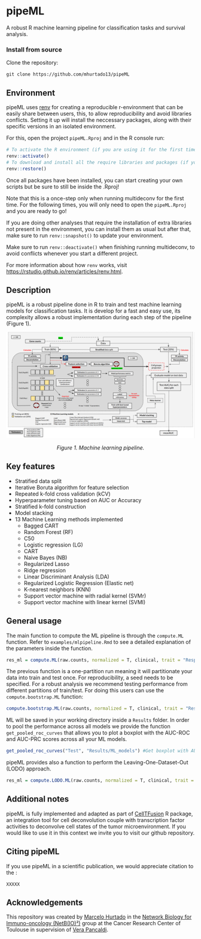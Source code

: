 # pipeML
A robust R machine learning pipeline for classification tasks and survival analysis.

### Install from source
Clone the repository:
```
git clone https://github.com/mhurtado13/pipeML
```

## Environment

pipeML uses [renv](https://rstudio.github.io/renv/index.html) for creating a reproducible r-environment that can be easily share between users, this, to allow reproducibility and avoid libraries conflicts. Setting it up will install the neccessary packages, along with their specific versions in an isolated environment. 

For this, open the project `pipeML.Rproj` and in the R console run:

```r
# To activate the R environment (if you are using it for the first time)
renv::activate()
# To download and install all the require libraries and packages (if you are using it for the first time)
renv::restore() 
```

Once all packages have been installed, you can start creating your own scripts but be sure to still be inside the .Rproj!

Note that this is a once-step only when running multideconv for the first time. For the following times, you will only need to open the `pipeML.Rproj` and you are ready to go!

If you are doing other analyses that require the installation of extra libraries not present in the environment, you can install them as usual but after that, make sure to run `renv::snapshot()` to update your environment.

Make sure to run `renv::deactivate()` when finishing running multideconv, to avoid conflicts whenever you start a different project.

For more information about how `renv` works, visit https://rstudio.github.io/renv/articles/renv.html.

## Description

pipeML is a robust pipeline done in R to train and test machine learning models for classification tasks. It is develop for a fast and easy use, its complexity allows a robust implementation during each step of the pipeline (Figure 1). 

<p align="center">
 <img src="man/MLpipeline.png?raw=true" />
</p>

<p align="center"><i>
   Figure 1. Machine learning pipeline.
</i></p>

## Key features

* Stratified data split
* Iterative Boruta algorithm for feature selection
* Repeated k-fold cross validation (kCV)
* Hyperparameter tuning based on AUC or Accuracy
* Stratified k-fold construction
* Model stacking
* 13 Machine Learning methods implemented
  * Bagged CART
  * Random Forest (RF)
  * C50
  * Logistic regression (LG)
  * CART
  * Naive Bayes (NB)
  * Regularized Lasso
  * Ridge regression
  * Linear Discriminant Analysis (LDA)
  * Regularized Logistic Regression (Elastic net)
  * K-nearest neighbors (KNN)
  * Support vector machine with radial kernel (SVMr)
  * Support vector machine with linear kernel (SVMl)

## General usage

The main function to compute the ML pipeline is through the `compute.ML` function. Refer to `examples/mlpipeline.Rmd` to see a detailed explanation of the parameters inside the function. 

```r
res_ml = compute.ML(raw.counts, normalized = T, clinical, trait = "Response",trait.positive = "CR", partition = 0.8, metric = "AUC", stack = T, feature.selection = F,seed = 1234, doParallel = T,  workers = 2, file_name = "Test", return = T)
```

The previous function is a one-partition run meaning it will partitionate your data into train and test once. For reproducibility, a seed needs to be specified. For a robust analysis we recommend testing performance from different partitions of train/test. For doing this users can use the `compute.bootstrap.ML` function:

```r
compute.bootstrap.ML(raw.counts, normalized = T, clinical, trait = "Response", trait.positive = "YES", partition = 0.8, metric = "Accuracy", iterations = 20, feature.selection = F, stack = T, workers = 4, file.name = "Test", return = F)
```

ML will be saved in your working directory inside a `Results` folder. In order to pool the performance across all models we provide the function `get_pooled_roc_curves` that allows you to plot a boxplot with the AUC-ROC and AUC-PRC scores across all your ML models.

```r
get_pooled_roc_curves("Test", "Results/ML_models") #Get boxplot with AUC scores distribution across iterations
```

pipeML provides also a function to perform the Leaving-One-Dataset-Out (LODO) approach.

```r
res_ml = compute.LODO.ML(raw.counts, normalized = T, clinical, trait = "Response",trait.positive = "R", trait.out = "Cohort", out = "Dupont", metric = "Accuracy", stack = T, feature.selection = F, doParallel = T, workers = 4, file_name = "Test", return = F)
```

## Additional notes
pipeML is fully implemented and adapted as part of [CellTFusion](https://github.com/VeraPancaldiLab/CellTFusion) R package, an integration tool for cell deconvolution couple with transcription factor activities to deconvolve cell states of the tumor microenvironment. If you would like to use it in this context we invite you to visit our github repository.

## Citing pipeML

If you use pipeML in a scientific publication, we would appreciate citation to the :
```
XXXXX
```

## Acknowledgements

This repository was created by [Marcelo Hurtado](https://github.com/mhurtado13) in the [Network Biology for Immuno-oncology (NetB(IO)²)](https://www.crct-inserm.fr/en/netbio2_en/) group at the Cancer Research Center of Toulouse in supervision of [Vera Pancaldi](https://github.com/VeraPancaldi).
